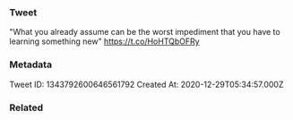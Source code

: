 ### Tweet
"What you already assume can be the worst impediment that you have to learning something new" https://t.co/HoHTQbOFRy

### Metadata
Tweet ID: 1343792600646561792
Created At: 2020-12-29T05:34:57.000Z

### Related

